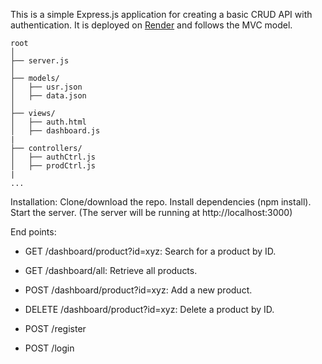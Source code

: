 This is a simple Express.js application for creating a basic CRUD API with authentication. It is deployed on [Render](https://dashboard.render.com/web/srv-cmmv1vo21fec73cnjj00) and follows the MVC model.

```
root
│
├── server.js 
│
├── models/
│   ├── usr.json            
│   ├── data.json
│
├── views/            
│   ├── auth.html
│   ├── dashboard.js
|
├── controllers/            
│   ├── authCtrl.js
│   ├── prodCtrl.js
|
...
```

Installation: Clone/download the repo. Install dependencies (npm install). Start the server. (The server will be running at http://localhost:3000)

End points:

* GET /dashboard/product?id=xyz: Search for a product by ID.
* GET /dashboard/all: Retrieve all products.
* POST /dashboard/product?id=xyz: Add a new product.
* DELETE /dashboard/product?id=xyz: Delete a product by ID.

* POST /register
* POST /login




